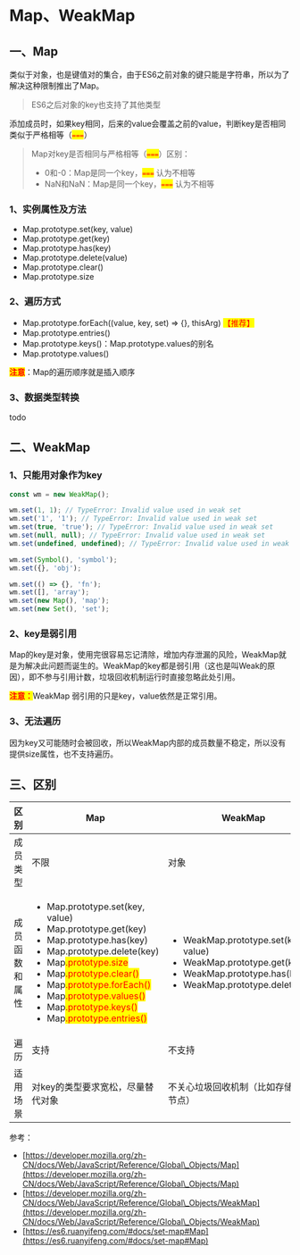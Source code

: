 # Map、WeakMap

## 一、Map

类似于对象，也是键值对的集合，由于ES6之前对象的键只能是字符串，所以为了解决这种限制推出了Map。

> ES6之后对象的key也支持了其他类型

添加成员时，如果key相同，后来的value会覆盖之前的value，判断key是否相同类似于严格相等（<mark style="color:red;">`===`</mark>）

> Map对key是否相同与严格相等（<mark style="color:red;">`===`</mark>）区别：
>
> * 0和-0：Map是同一个key，<mark style="color:red;">`===`</mark> 认为不相等
> * NaN和NaN：Map是同一个key，<mark style="color:red;">`===`</mark> 认为不相等

### 1、实例属性及方法

* Map.prototype.set(key, value)
* Map.prototype.get(key)
* Map.prototype.has(key)
* Map.prototype.delete(value)
* Map.prototype.clear()
* Map.prototype.size

### 2、遍历方式

* Map.prototype.forEach((value, key, set) => {}, thisArg) <mark style="color:red;">【推荐】</mark>
* Map.prototype.entries()
* Map.prototype.keys()：Map.prototype.values的别名
* Map.prototype.values()

<mark style="color:red;">**注意**</mark>：Map的遍历顺序就是插入顺序

### 3、数据类型转换

todo

## 二、WeakMap

### 1、只能用对象作为key

```javascript
const wm = new WeakMap();

wm.set(1, 1); // TypeError: Invalid value used in weak set
wm.set('1', '1'); // TypeError: Invalid value used in weak set
wm.set(true, 'true'); // TypeError: Invalid value used in weak set
wm.set(null, null); // TypeError: Invalid value used in weak set
wm.set(undefined, undefined); // TypeError: Invalid value used in weak set

wm.set(Symbol(), 'symbol');
wm.set({}, 'obj');

wm.set(() => {}, 'fn');
wm.set([], 'array');
wm.set(new Map(), 'map');
wm.set(new Set(), 'set');
```

### 2、key是弱引用

Map的key是对象，使用完很容易忘记清除，增加内存泄漏的风险，WeakMap就是为解决此问题而诞生的。WeakMap的key都是弱引用（这也是叫Weak的原因），即不参与引用计数，垃圾回收机制运行时直接忽略此处引用。

<mark style="color:red;">**注意：**</mark>WeakMap 弱引用的只是key，value依然是正常引用。

### 3、无法遍历

因为key又可能随时会被回收，所以WeakMap内部的成员数量不稳定，所以没有提供size属性，也不支持遍历。

## 三、区别

<table><thead><tr><th width="114.33333333333331">区别</th><th>Map</th><th>WeakMap</th></tr></thead><tbody><tr><td>成员类型</td><td>不限</td><td>对象</td></tr><tr><td>成员函数和属性</td><td><ul><li>Map.prototype.set(key, value)</li><li>Map.prototype.get(key)</li><li>Map.prototype.has(key)</li><li>Map.prototype.delete(key)</li><li>Map<mark style="color:red;">.prototype.size</mark></li><li>Map<mark style="color:red;">.prototype.clear()</mark></li><li>Map<mark style="color:red;">.prototype.forEach()</mark></li><li>Map<mark style="color:red;">.prototype.values()</mark></li><li>Map<mark style="color:red;">.prototype.keys()</mark></li><li>Map<mark style="color:red;">.prototype.entries()</mark></li></ul></td><td><ul><li>WeakMap.prototype.set(key, value)</li><li>WeakMap.prototype.get(key)</li><li>WeakMap.prototype.has(key)</li><li>WeakMap.prototype.delete(key)</li></ul></td></tr><tr><td>遍历</td><td>支持</td><td>不支持</td></tr><tr><td>适用场景</td><td>对key的类型要求宽松，尽量替代对象</td><td>不关心垃圾回收机制（比如存储DOM节点）</td></tr></tbody></table>



参考：

* [https://developer.mozilla.org/zh-CN/docs/Web/JavaScript/Reference/Global\_Objects/Map](https://developer.mozilla.org/zh-CN/docs/Web/JavaScript/Reference/Global\_Objects/Map)
* [https://developer.mozilla.org/zh-CN/docs/Web/JavaScript/Reference/Global\_Objects/WeakMap](https://developer.mozilla.org/zh-CN/docs/Web/JavaScript/Reference/Global\_Objects/WeakMap)
* [https://es6.ruanyifeng.com/#docs/set-map#Map](https://es6.ruanyifeng.com/#docs/set-map#Map)
